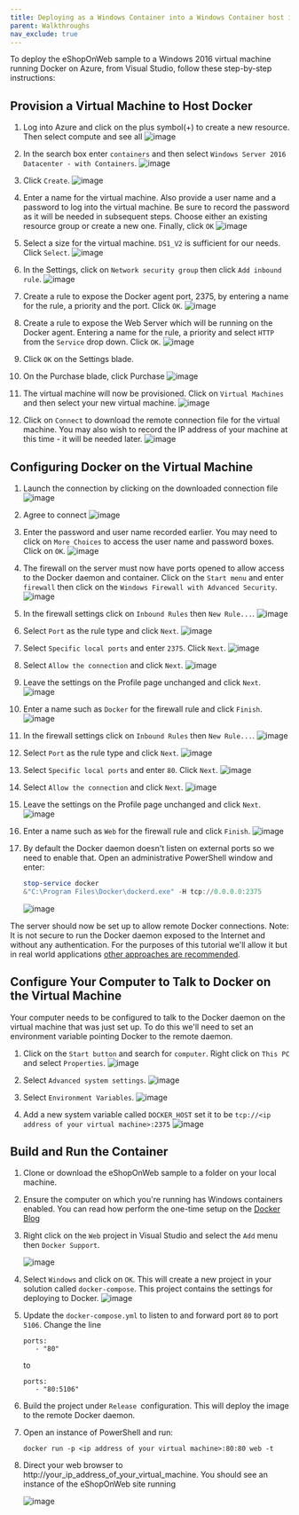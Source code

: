 ```yaml
---
title: Deploying as a Windows Container into a Windows Container host in Azure
parent: Walkthroughs
nav_exclude: true
---
```


To deploy the eShopOnWeb sample to a Windows 2016 virtual machine running Docker on Azure, from Visual Studio, follow these step-by-step instructions:

## Provision a Virtual Machine to Host Docker

1. Log into Azure and click on the plus symbol(+) to create a new resource. Then select compute and see all
   ![image](https://github.com/user-attachments/assets/ff387ebf-4b89-403d-bf22-8b82cdc06577)

1. In the search box enter `containers` and then select `Windows Server 2016 Datacenter - with Containers`.
   ![image](https://github.com/user-attachments/assets/d51186ed-4cab-464a-8b25-28455f26388f)

1. Click `Create`.
   ![image](https://github.com/user-attachments/assets/e0e986e3-eadb-4097-a7e0-123ee349e105)

1. Enter a name for the virtual machine. Also provide a user name and a password to log into the virtual machine. Be sure to record the password as it will be needed in subsequent steps. Choose either an existing resource group or create a new one. Finally, click `OK`
   ![image](https://github.com/user-attachments/assets/136568ba-5292-4749-a5d7-9b97cd1634de)

1. Select a size for the virtual machine. `DS1_V2` is sufficient for our needs. Click `Select`.
   ![image](https://github.com/user-attachments/assets/e174eeec-bc24-4592-a153-7f3d0f795228)

1. In the Settings, click on `Network security group` then click `Add inbound rule`.
   ![image](https://github.com/user-attachments/assets/a9f149e1-89ef-4bb1-9fc1-30179471d237)

1. Create a rule to expose the Docker agent port, 2375, by entering a name for the rule, a priority and the port. Click `OK`.
   ![image](https://github.com/user-attachments/assets/57c06ff1-b8bc-4579-9174-c1fac9c0ced9)

1. Create a rule to expose the Web Server which will be running on the Docker agent. Entering a name for the rule, a priority and select `HTTP` from the `Service` drop down. Click `OK`.
   ![image](https://github.com/user-attachments/assets/01516ba3-dd2d-47ab-8c6b-9e35d46c1849)

1. Click `OK` on the Settings blade.
1. On the Purchase blade, click Purchase
   ![image](https://github.com/user-attachments/assets/bf986324-f705-4329-b494-b767f4ffc2ab)

1. The virtual machine will now be provisioned. Click on `Virtual Machines` and then select your new virtual machine.
   ![image](https://github.com/user-attachments/assets/62b64c2f-065a-49de-86af-8cf8ea9b998f)

1. Click on `Connect` to download the remote connection file for the virtual machine. You may also wish to record the IP address of your machine at this time - it will be needed later.
   ![image](https://github.com/user-attachments/assets/c625c211-db3e-477f-b9a2-46391cfba374)
 
## Configuring Docker on the Virtual Machine

1. Launch the connection by clicking on the downloaded connection file
   ![image](https://github.com/user-attachments/assets/93709409-67a0-418e-ad93-9b62511937cc)

1. Agree to connect
  ![image](https://github.com/user-attachments/assets/c0ff7ec8-4127-4ae2-bb51-d5dcea1de40c)

1. Enter the password and user name recorded earlier. You may need to click on `More Choices` to access the user name and password boxes. Click on `OK`.
   ![image](https://github.com/user-attachments/assets/981c7bc3-1d21-48a4-a201-bf5fdcd9e808)

1. The firewall on the server must now have ports opened to allow access to the Docker daemon and container. Click on the `Start menu` and enter `firewall` then click on the `Windows Firewall with Advanced Security`.
   ![image](https://github.com/user-attachments/assets/851d8548-1d13-41cc-b071-e4e047eb18be)

1. In the firewall settings click on `Inbound Rules` then `New Rule...`.
   ![image](https://github.com/user-attachments/assets/d11a6b89-646e-4363-82d2-1b6dd01b118e)

1. Select `Port` as the rule type and click `Next`.
   ![image](https://github.com/user-attachments/assets/24b051c4-c7a3-4e39-9db1-1481403aaf6e)

1. Select `Specific local ports` and enter `2375`. Click `Next`.
   ![image](https://github.com/user-attachments/assets/08fb4870-7d7f-4177-86f0-4b4ec4e7fe25)

1. Select `Allow the connection` and click `Next`.
   ![image](https://github.com/user-attachments/assets/a893330d-6d01-4a38-9d82-fd24d7d00216)

1. Leave the settings on the Profile page unchanged and click `Next`.
   ![image](https://github.com/user-attachments/assets/99867d71-24f3-40c7-b4ee-b1a3aecb6307)

1. Enter a name such as `Docker` for the firewall rule and click `Finish`.
   ![image](https://github.com/user-attachments/assets/05bc739e-3a83-4c30-a2b4-406cc06cad2b)

1. In the firewall settings click on `Inbound Rules` then `New Rule...`.
   ![image](https://github.com/user-attachments/assets/a0b1a5c8-f75b-427b-991e-3fbc89b91997)

1. Select `Port` as the rule type and click `Next`.
   ![image](https://github.com/user-attachments/assets/231c2444-13e9-46db-8afa-0c7058aa0847)

1. Select `Specific local ports` and enter `80`. Click `Next`.
   ![image](https://github.com/user-attachments/assets/b396e677-0688-4827-bcb0-622de098cd39)

1. Select `Allow the connection` and click `Next`.
   ![image](https://github.com/user-attachments/assets/1dcc2b17-e29f-431a-bd42-aca350d41c69)

1. Leave the settings on the Profile page unchanged and click `Next`.
   ![image](https://github.com/user-attachments/assets/f46937b1-0760-445f-970d-f2e801303d53)

1. Enter a name such as `Web` for the firewall rule and click `Finish`.
   ![image](https://github.com/user-attachments/assets/6aecd10c-9109-433c-b5fc-d927bb75fc92)

1. By default the Docker daemon doesn't listen on external ports so we need to enable that. Open an administrative PowerShell window and enter:

   ```powershell
   stop-service docker
   &"C:\Program Files\Docker\dockerd.exe" -H tcp://0.0.0.0:2375
   ```

   ![image](https://github.com/user-attachments/assets/be3b7014-bca0-47ea-9b29-fe176671edae)

The server should now be set up to allow remote Docker connections. Note: It is not secure to run the Docker daemon exposed to the Internet and without any authentication. For the purposes of this tutorial we'll allow it but in real world applications [other approaches are recommended](https://docs.docker.com/engine/security/https/).

## Configure Your Computer to Talk to Docker on the Virtual Machine

Your computer needs to be configured to talk to the Docker daemon on the virtual machine that was just set up. To do this we'll need to set an environment variable pointing Docker to the remote daemon.

1. Click on the `Start button` and search for `computer`. Right click on `This PC` and select `Properties`.
   ![image](https://github.com/user-attachments/assets/a79a069c-12cb-41c6-acf6-9956d0191827)

1. Select `Advanced system settings`.
   ![image](https://github.com/user-attachments/assets/939973e8-f01a-440e-9a69-2cb6e2196207)

1. Select `Environment Variables`.
   ![image](https://github.com/user-attachments/assets/82d984be-0981-48de-a8c9-5294817b9489)

1. Add a new system variable called `DOCKER_HOST` set it to be `tcp://<ip address of your virtual machine>:2375`
   ![image](https://github.com/user-attachments/assets/17fd1075-8eb1-4b16-bb39-e3ec47c1fff2)

## Build and Run the Container

1. Clone or download the eShopOnWeb sample to a folder on your local machine.

1. Ensure the computer on which you're running has Windows containers enabled. You can read how perform the one-time setup on the [Docker Blog](https://blog.docker.com/2016/09/build-your-first-docker-windows-server-container/)

1. Right click on the `Web` project in Visual Studio and select the `Add` menu then `Docker Support`.

   ![image](https://github.com/user-attachments/assets/8070268c-6aba-4e22-a013-6c03f11adfb0)

1. Select `Windows` and click on `OK`. This will create a new project in your solution called `docker-compose`. This project contains the settings for deploying to Docker.
   ![image](https://github.com/user-attachments/assets/635934e5-70e5-4696-97c1-ea0be963e0d3)

1. Update the `docker-compose.yml` to listen to and forward port `80` to port `5106`. Change the line

   ```docker
   ports:
      - "80"
   ```
   to

   ```docker
   ports:
      - "80:5106"
   ```

1. Build the project under `Release `configuration. This will deploy the image to the remote Docker daemon.

1. Open an instance of PowerShell and run:

   `docker run -p <ip address of your virtual machine>:80:80 web -t`

1. Direct your web browser to http://your_ip_address_of_your_virtual_machine. You should see an instance of the eShopOnWeb site running

   ![image](https://github.com/user-attachments/assets/77b0031e-5e84-4118-babb-1f774d87cd3d)
